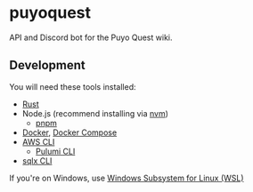 # puyoquest

API and Discord bot for the Puyo Quest wiki.

## Development

You will need these tools installed:

- [Rust](https://www.rust-lang.org/)
- Node.js (recommend installing via [nvm](https://github.com/nvm-sh/nvm))
  - [pnpm](https://pnpm.io/)
- [Docker](https://www.docker.com/), [Docker Compose](https://docs.docker.com/compose/install/)
- [AWS CLI](https://docs.aws.amazon.com/cli/latest/userguide/getting-started-install.html)
  - [Pulumi CLI](https://www.pulumi.com/docs/install/)
- [sqlx CLI](https://github.com/launchbadge/sqlx/blob/main/sqlx-cli/README.md)

If you're on Windows, use [Windows Subsystem for Linux (WSL)](https://learn.microsoft.com/en-us/windows/wsl/install)
